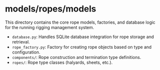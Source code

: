 # models/ropes/models

This directory contains the core rope models, factories, and database logic for the running rigging management system.

- `database.py`: Handles SQLite database integration for rope storage and retrieval.
- `rope_factory.py`: Factory for creating rope objects based on type and configuration.
- `components/`: Rope construction and termination type definitions.
- `ropes/`: Rope type classes (halyards, sheets, etc.).
